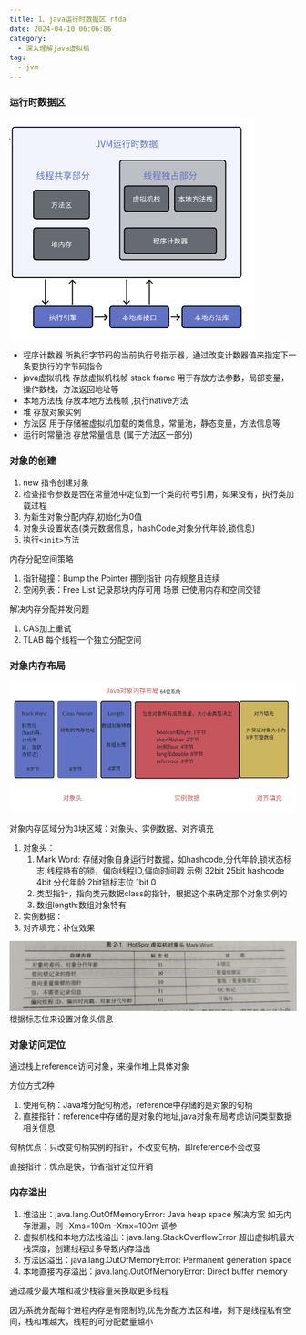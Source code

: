 ```yaml
---
title: 1、java运行时数据区 rtda
date: 2024-04-10 06:06:06
category:
  - 深入理解java虚拟机
tag:
  - jvm
---
```


### 运行时数据区

![运行时数据区](images/rtda.png)

* 程序计数器 所执行字节码的当前执行号指示器，通过改变计数器值来指定下一条要执行的字节码指令
* java虚拟机栈 存放虚拟机栈帧 stack frame 用于存放方法参数，局部变量，操作数栈，方法返回地址等
* 本地方法栈 存放本地方法栈帧 ,执行native方法
* 堆 存放对象实例
* 方法区 用于存储被虚拟机加载的类信息，常量池，静态变量，方法信息等
* 运行时常量池 存放常量信息 (属于方法区一部分)

### 对象的创建
1. new 指令创建对象
2. 检查指令参数是否在常量池中定位到一个类的符号引用，如果没有，执行类加载过程
3. 为新生对象分配内存,初始化为0值
4. 对象头设置状态(类元数据信息，hashCode,对象分代年龄,锁信息)
5. 执行`<init>`方法

内存分配空间策略
1) 指针碰撞：Bump the Pointer 挪到指针 内存规整且连续
2) 空闲列表：Free List 记录那块内存可用 场景 已使用内存和空间交错

解决内存分配并发问题
1) CAS加上重试
2) TLAB 每个线程一个独立分配空间

### 对象内存布局

![对象内存布局](images/memlayout.png)

对象内存区域分为3块区域：对象头、实例数据、对齐填充

1. 对象头：
   1) Mark Word: 存储对象自身运行时数据，如hashcode,分代年龄,锁状态标志,线程持有的锁，偏向线程ID,偏向时间戳
   示例 32bit  25bit hashcode  4bit 分代年龄  2bit锁标志位 1bit 0
   2) 类型指针，指向类元数据class的指针，根据这个来确定那个对象实例的
   3) 数组length:数组对象特有
2. 实例数据：
3. 对齐填充：补位效果

![markword](images/markword.png)
根据标志位来设置对象头信息

### 对象访问定位

通过栈上reference访问对象，来操作堆上具体对象

方位方式2种
1. 使用句柄：Java堆分配句柄池，reference中存储的是对象的句柄
2. 直接指针：reference中存储的是对象的地址,java对象布局考虑访问类型数据相关信息

句柄优点：只改变句柄实例的指针，不改变句柄，即reference不会改变

直接指针：优点是快，节省指针定位开销

### 内存溢出
1. 堆溢出：java.lang.OutOfMemoryError: Java heap space 
   解决方案 如无内存泄漏，则 -Xms=100m -Xmx=100m 调参
2. 虚拟机栈和本地方法栈溢出：java.lang.StackOverflowError 超出虚拟机最大栈深度，创建线程过多导致内存溢出
3. 方法区溢出：java.lang.OutOfMemoryError: Permanent generation space 
4. 本地直接内存溢出：java.lang.OutOfMemoryError: Direct buffer memory 

通过减少最大堆和减少栈容量来换取更多线程

因为系统分配每个进程内存是有限制的,优先分配方法区和堆，剩下是线程私有空间，栈和堆越大，线程的可分配数量越小
